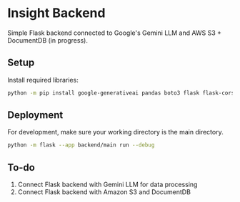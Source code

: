 # Insight Backend

Simple Flask backend connected to Google's Gemini LLM and AWS S3 + DocumentDB (in progress).

## Setup

Install required libraries:

```bash
python -m pip install google-generativeai pandas boto3 flask flask-cors pyjwt passlib
```

## Deployment

For development, make sure your working directory is the main directory.

```bash
python -m flask --app backend/main run --debug
```

## To-do

1. Connect Flask backend with Gemini LLM for data processing
2. Connect Flask backend with Amazon S3 and DocumentDB
